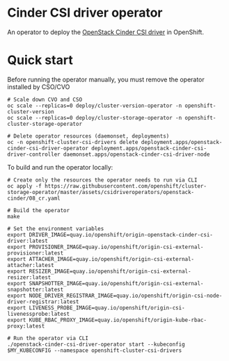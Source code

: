 # Cinder CSI driver operator

An operator to deploy the [OpenStack Cinder CSI driver](https://github.com/openshift/cloud-provider-openstack/tree/master/pkg/csi/cinder) in OpenShift.

# Quick start

Before running the operator manually, you must remove the operator installed by CSO/CVO

```shell
# Scale down CVO and CSO
oc scale --replicas=0 deploy/cluster-version-operator -n openshift-cluster-version
oc scale --replicas=0 deploy/cluster-storage-operator -n openshift-cluster-storage-operator

# Delete operator resources (daemonset, deployments)
oc -n openshift-cluster-csi-drivers delete deployment.apps/openstack-cinder-csi-driver-operator deployment.apps/openstack-cinder-csi-driver-controller daemonset.apps/openstack-cinder-csi-driver-node
```

To build and run the operator locally:

```shell
# Create only the resources the operator needs to run via CLI
oc apply -f https://raw.githubusercontent.com/openshift/cluster-storage-operator/master/assets/csidriveroperators/openstack-cinder/08_cr.yaml

# Build the operator
make

# Set the environment variables
export DRIVER_IMAGE=quay.io/openshift/origin-openstack-cinder-csi-driver:latest
export PROVISIONER_IMAGE=quay.io/openshift/origin-csi-external-provisioner:latest
export ATTACHER_IMAGE=quay.io/openshift/origin-csi-external-attacher:latest
export RESIZER_IMAGE=quay.io/openshift/origin-csi-external-resizer:latest
export SNAPSHOTTER_IMAGE=quay.io/openshift/origin-csi-external-snapshotter:latest
export NODE_DRIVER_REGISTRAR_IMAGE=quay.io/openshift/origin-csi-node-driver-registrar:latest
export LIVENESS_PROBE_IMAGE=quay.io/openshift/origin-csi-livenessprobe:latest
export KUBE_RBAC_PROXY_IMAGE=quay.io/openshift/origin-kube-rbac-proxy:latest

# Run the operator via CLI
./openstack-cinder-csi-driver-operator start --kubeconfig $MY_KUBECONFIG --namespace openshift-cluster-csi-drivers
```
